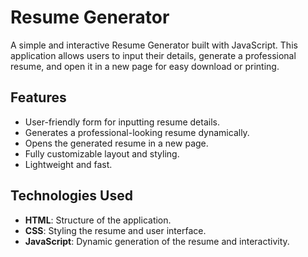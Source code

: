 # Resume Generator

A simple and interactive Resume Generator built with JavaScript. This application allows users to input their details, generate a professional resume, and open it in a new page for easy download or printing.

## Features

- User-friendly form for inputting resume details.
- Generates a professional-looking resume dynamically.
- Opens the generated resume in a new page.
- Fully customizable layout and styling.
- Lightweight and fast.

## Technologies Used

- **HTML**: Structure of the application.
- **CSS**: Styling the resume and user interface.
- **JavaScript**: Dynamic generation of the resume and interactivity.
